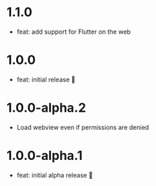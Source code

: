 # 1.1.0

- feat: add support for Flutter on the web

# 1.0.0

- feat: initial release 🎉

# 1.0.0-alpha.2

- Load webview even if permissions are denied

# 1.0.0-alpha.1

- feat: initial alpha release 🎉
